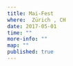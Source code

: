 ```yaml
---
title: Mai-Fest
where:  Zürich , CH 
date: 2017-05-01
time: ""
more-info: ""
map: ""
published: true
---
```

